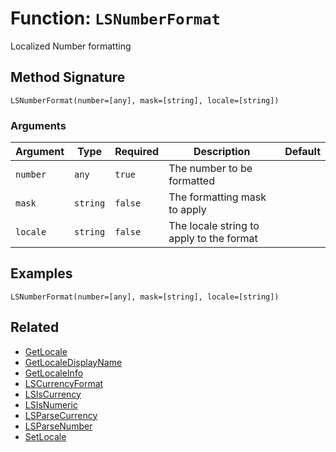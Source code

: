 [comment]: # (Note: This documentation is generated dynamically in the build process.  To modify the contents, change the javadoc on the _invoke method of the BIF class)

# Function: `LSNumberFormat`

Localized Number formatting

## Method Signature
```
LSNumberFormat(number=[any], mask=[string], locale=[string])
```
### Arguments

| Argument | Type | Required | Description | Default |
|----------|------|----------|-------------|---------|
| `number` | `any` | `true` | The number to be formatted |  |
| `mask` | `string` | `false` | The formatting mask to apply |  |
| `locale` | `string` | `false` | The locale string to apply to the format |  |

## Examples

```
LSNumberFormat(number=[any], mask=[string], locale=[string])
```

## Related
  * [GetLocale](boxlang-language/reference/built-in-functions/GetLocale.md)
  * [GetLocaleDisplayName](boxlang-language/reference/built-in-functions/GetLocaleDisplayName.md)
  * [GetLocaleInfo](boxlang-language/reference/built-in-functions/GetLocaleInfo.md)
  * [LSCurrencyFormat](boxlang-language/reference/built-in-functions/LSCurrencyFormat.md)
  * [LSIsCurrency](boxlang-language/reference/built-in-functions/LSIsCurrency.md)
  * [LSIsNumeric](boxlang-language/reference/built-in-functions/LSIsNumeric.md)
  * [LSParseCurrency](boxlang-language/reference/built-in-functions/LSParseCurrency.md)
  * [LSParseNumber](boxlang-language/reference/built-in-functions/LSParseNumber.md)
  * [SetLocale](boxlang-language/reference/built-in-functions/SetLocale.md)
